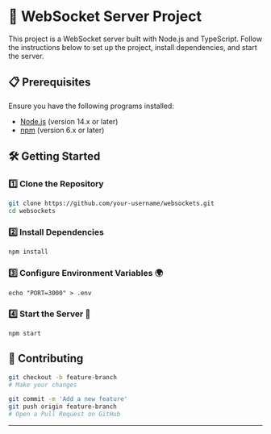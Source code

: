 # 🚀 WebSocket Server Project

This project is a WebSocket server built with Node.js and TypeScript. Follow the instructions below to set up the project, install dependencies, and start the server.

## 📋 Prerequisites

Ensure you have the following programs installed:

- [Node.js](https://nodejs.org/) (version 14.x or later)
- [npm](https://www.npmjs.com/) (version 6.x or later)

## 🛠️ Getting Started

### 1️⃣ Clone the Repository

```bash
git clone https://github.com/your-username/websockets.git
cd websockets
```

### 2️⃣ Install Dependencies

```bash
npm install
```

### 3️⃣ Configure Environment Variables 🌍

```env
echo "PORT=3000" > .env
```


### 4️⃣ Start the Server 🚦

```bash
npm start
```

## 👥 Contributing

``` bash
git checkout -b feature-branch
# Make your changes

git commit -m 'Add a new feature'
git push origin feature-branch
# Open a Pull Request on GitHub
```

---